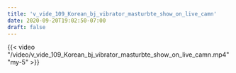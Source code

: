 ```yaml
---
title: 'v_vide_109_Korean_bj_vibrator_masturbte_show_on_live_camn'
date: 2020-09-20T19:02:50-07:00
draft: false
---
```




{{< video "/video/v_vide_109_Korean_bj_vibrator_masturbte_show_on_live_camn.mp4" "my-5" >}}
